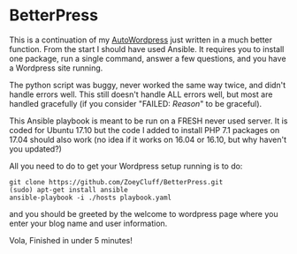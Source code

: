 # BetterPress

This is a continuation of my [AutoWordpress](https://github.com/ZoeyCluff/AutoWordpress) just written in a much better function. From the start I should have used Ansible. It requires you to install one package, run a single command, answer a few questions, and you have a Wordpress site running.

The python script was buggy, never worked the same way twice, and didn't handle errors well. This still doesn't handle ALL errors well, but most are handled gracefully (if you consider "FAILED: *Reason*" to be graceful).

This Ansible playbook is meant to be run on a FRESH never used server. It is coded for Ubuntu 17.10 but the code I added to install PHP 7.1 packages on 17.04 should also work (no idea if it works on 16.04 or 16.10, but why haven't you updated?)

All you need to do to get your Wordpress setup running is to do:

```
git clone https://github.com/ZoeyCluff/BetterPress.git
(sudo) apt-get install ansible
ansible-playbook -i ./hosts playbook.yaml
```

and you should be greeted by the welcome to wordpress page where you enter your blog name and user information.

Vola, Finished in under 5 minutes!
